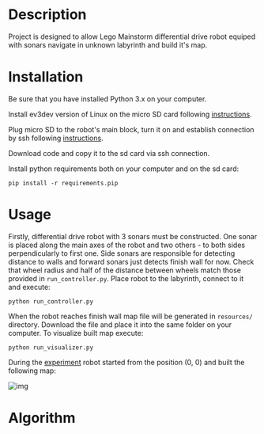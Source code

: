 # Description
Project is designed to allow Lego Mainstorm differential drive robot equiped with sonars navigate in unknown labyrinth and build it's map.

# Installation

Be sure that you have installed Python 3.x on your computer.

Install ev3dev version of Linux on the micro SD card following [instructions](http://www.ev3dev.org/docs/getting-started/#step-2-flash-the-sd-card).

Plug micro SD to the robot's main block, turn it on and establish connection by ssh following [instructions](http://www.ev3dev.org/docs/networking/).

Download code and copy it to the sd card via ssh connection.

Install python requirements both on your computer and on the sd card:

```pip install -r requirements.pip```

# Usage

Firstly, differential drive robot with 3 sonars must be constructed. One sonar is placed along the main axes of the robot and two others - to both sides 
 perpendicularly to first one. Side sonars are responsible for detecting distance to walls and forward sonars just detects finish wall for now. 
 Check that wheel radius and half of the distance between wheels match those provided in ```run_controller.py```. Place robot 
 to the labyrinth, connect to it and execute:
 
 ```python run_controller.py```
 
 When the robot reaches finish wall map file will be generated in ```resources/``` directory. Download the file and place it 
 into the same folder on your computer. To visualize built map execute:
 
 ```python run_visualizer.py```
 
During the [experiment](https://www.youtube.com/watch?v=TkHmNSkewWQ) robot started from the position (0, 0) and 
built the following map:

![img](https://ibb.co/kLjeyR)

# Algorithm
